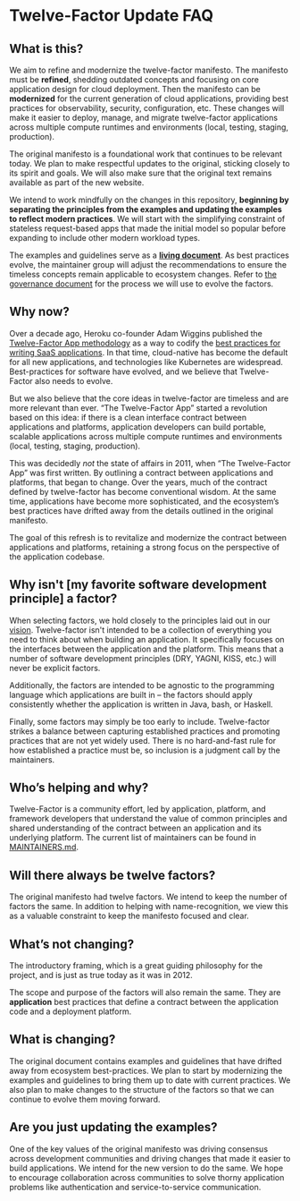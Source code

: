 # Twelve-Factor Update FAQ

## What is this?

We aim to refine and modernize the twelve-factor manifesto. The manifesto must
be **refined**, shedding outdated concepts and focusing on core application
design for cloud deployment. Then the manifesto can be **modernized** for the
current generation of cloud applications, providing best practices for
observability, security, configuration, etc. These changes will make it easier
to deploy, manage, and migrate twelve-factor applications across multiple
compute runtimes and environments (local, testing, staging, production).

The original manifesto is a foundational work that continues to be relevant
today. We plan to make respectful updates to the original, sticking closely to
its spirit and goals. We will also make sure that the original text remains
available as part of the new website.

We intend to work mindfully on the changes in this repository, **beginning by
separating the principles from the examples and updating the examples to
reflect modern practices**. We will start with the simplifying constraint of
stateless request-based apps that made the initial model so popular before
expanding to include other modern workload types.

The examples and guidelines serve as a [**living
document**](https://whatwg.org/faq#living-standard). As best practices evolve,
the maintainer group will adjust the recommendations to ensure the timeless
concepts remain applicable to ecosystem changes. Refer to [the governance
document](GOVERNANCE.md#change-management-process) for the process we will use
to evolve the factors.

## Why now?

Over a decade ago, Heroku co-founder Adam Wiggins published the [Twelve-Factor
App methodology](https://blog.heroku.com/twelve-factor-apps) as a way to codify
the [best practices for writing SaaS
applications](https://en.wikipedia.org/wiki/Twelve-Factor_App_methodology). In
that time, cloud-native has become the default for all new applications, and
technologies like Kubernetes are widespread. Best-practices for software have
evolved, and we believe that Twelve-Factor also needs to evolve.

But we also believe that the core ideas in twelve-factor are timeless and are
more relevant than ever. “The Twelve-Factor App” started a revolution based on
this idea: if there is a clean interface contract between applications and
platforms, application developers can build portable, scalable applications
across multiple compute runtimes and environments (local, testing, staging,
production).

This was decidedly *not* the state of affairs in 2011, when “The Twelve-Factor
App” was first written. By outlining a contract between applications and
platforms, that began to change. Over the years, much of the contract defined
by twelve-factor has become conventional wisdom. At the same time, applications
have become more sophisticated, and the ecosystem’s best practices have drifted
away from the details outlined in the original manifesto.

The goal of this refresh is to revitalize and modernize the contract between
applications and platforms, retaining a strong focus on the perspective of the
application codebase.

## Why isn't \[my favorite software development principle\] a factor?

When selecting factors, we hold closely to the principles laid out in our
[vision](VISON.md). Twelve-factor isn't intended to be a collection of
everything you need to think about when building an application. It
specifically focuses on the interfaces between the application and the
platform. This means that a number of software development principles (DRY,
YAGNI, KISS, etc.) will never be explicit factors.

Additionally, the factors are intended to be agnostic to the programming
language which applications are built in – the factors should apply
consistently whether the application is written in Java, bash, or Haskell.

Finally, some factors may simply be too early to include. Twelve-factor strikes
a balance between capturing established practices and promoting practices that
are not yet widely used. There is no hard-and-fast rule for how established a
practice must be, so inclusion is a judgment call by the maintainers.

## Who’s helping and why?

Twelve-Factor is a community effort, led by application, platform, and
framework developers that understand the value of common principles and shared
understanding of the contract between an application and its underlying
platform. The current list of maintainers can be found in
[MAINTAINERS.md](MAINTAINERS.md).

## Will there always be twelve factors?

The original manifesto had twelve factors. We intend to keep the number of
factors the same. In addition to helping with name-recognition, we view this as
a valuable constraint to keep the manifesto focused and clear.

## What’s not changing?

The introductory framing, which is a great guiding philosophy for the project,
and is just as true today as it was in 2012.

The scope and purpose of the factors will also remain the same. They are
**application** best practices that define a contract between the application
code and a deployment platform.

## What is changing?

The original document contains examples and guidelines that have drifted away
from ecosystem best-practices. We plan to start by modernizing the examples and
guidelines to bring them up to date with current practices. We also plan to
make changes to the structure of the factors so that we can continue to evolve
them moving forward.

## Are you just updating the examples?

One of the key values of the original manifesto was driving consensus across
development communities and driving changes that made it easier to build
applications. We intend for the new version to do the same. We hope to
encourage collaboration across communities to solve thorny application problems
like authentication and service-to-service communication.
